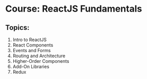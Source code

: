 # Course: ReactJS Fundamentals

## Topics:
01. Intro to ReactJS
02. React Components
03. Events and Forms
04. Routing and Architecture
05. Higher-Order Components
06. Add-On Libraries
07. Redux

